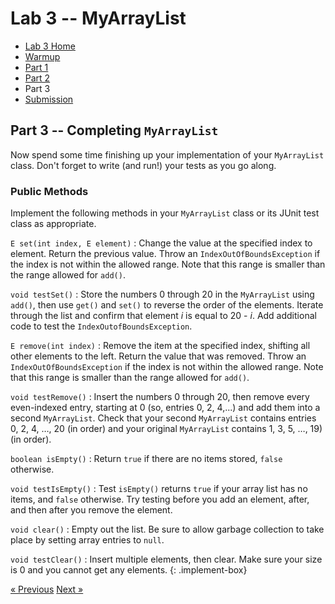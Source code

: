 # Lab 3 -- MyArrayList

* [Lab 3 Home](index.html)
* [Warmup](warmup.html)
* [Part 1](part1.html)
* [Part 2](part2.html)
* Part 3
* [Submission](submission.html)


## Part 3 -- Completing `MyArrayList`

Now spend some time finishing up your implementation of your `MyArrayList`
class. Don't forget to write (and run!) your tests as you go along.

### Public Methods
Implement the following methods in your `MyArrayList` class or its JUnit test
class as appropriate.

`E set(int index, E element)`
: Change the value at the specified index to element. Return the previous
  value. Throw an `IndexOutOfBoundsException` if the index is not within the
  allowed range. Note that this range is smaller than the range allowed for
  `add()`.

`void testSet()`
: Store the numbers 0 through 20 in the `MyArrayList` using `add()`, then use `get()`
  and `set()` to reverse the order of the elements.  Iterate through the list and
  confirm that element _i_ is equal to 20 - _i_.  Add additional code to test the
  `IndexOutofBoundsException`.

`E remove(int index)`
: Remove the item at the specified index, shifting all other elements to the
  left. Return the value that was removed. Throw an `IndexOutOfBoundsException`
  if the index is not within the allowed range. Note that this range is smaller
  than the range allowed for `add()`.

`void testRemove()`
: Insert the numbers 0 through 20, then remove every even-indexed entry,
  starting at 0 (so, entries 0, 2, 4,...) and add them into a second
  `MyArrayList`. Check that your second `MyArrayList` contains entries 0, 2, 4,
  …, 20 (in order) and your original `MyArrayList` contains 1, 3, 5, …, 19) (in
  order).

`boolean isEmpty()`
: Return `true` if there are no items stored, `false` otherwise.

`void testIsEmpty()`
: Test `isEmpty()` returns `true` if your array list has no
  items, and `false` otherwise.  Try testing before you add an element, after,
  and then after you remove the element.

`void clear()`
: Empty out the list. Be sure to allow garbage collection to take place by
  setting array entries to `null`.

`void testClear()`
: Insert multiple elements, then clear.  Make sure your size is 0 and you
  cannot get any elements.
{: .implement-box}

[&laquo; Previous](part2.html)   [Next &raquo;](submission.html)